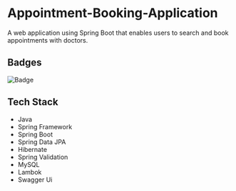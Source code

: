 # Appointment-Booking-Application

A web application using Spring Boot that enables users to search and book appointments with doctors.

## Badges

![Badge](https://visitor-counter-badge.vercel.app/api/suranjanachary/glad-creator-1065)

## Tech Stack
- Java
- Spring Framework
- Spring Boot
- Spring Data JPA
- Hibernate
- Spring Validation
- MySQL
- Lambok
- Swagger Ui
